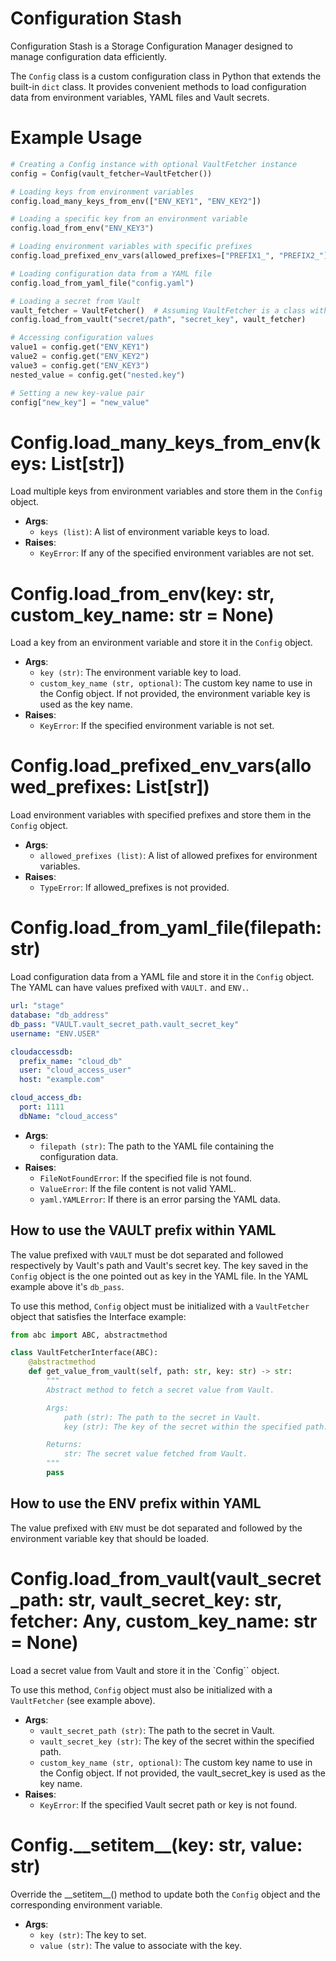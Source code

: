 # Configuration Stash

Configuration Stash is a Storage Configuration Manager designed to manage configuration data efficiently.

The `Config` class is a custom configuration class in Python that extends the built-in `dict` class.
It provides convenient methods to load configuration data from environment variables, YAML files and Vault secrets.

# Example Usage

```python
# Creating a Config instance with optional VaultFetcher instance
config = Config(vault_fetcher=VaultFetcher())

# Loading keys from environment variables
config.load_many_keys_from_env(["ENV_KEY1", "ENV_KEY2"])

# Loading a specific key from an environment variable
config.load_from_env("ENV_KEY3")

# Loading environment variables with specific prefixes
config.load_prefixed_env_vars(allowed_prefixes=["PREFIX1_", "PREFIX2_"])

# Loading configuration data from a YAML file
config.load_from_yaml_file("config.yaml")

# Loading a secret from Vault
vault_fetcher = VaultFetcher()  # Assuming VaultFetcher is a class with a get_value_from_vault method
config.load_from_vault("secret/path", "secret_key", vault_fetcher)

# Accessing configuration values
value1 = config.get("ENV_KEY1")
value2 = config.get("ENV_KEY2")
value3 = config.get("ENV_KEY3")
nested_value = config.get("nested.key")

# Setting a new key-value pair
config["new_key"] = "new_value"
```

# Config.load_many_keys_from_env(keys: List[str])

Load multiple keys from environment variables and store them in the `Config` object.

- **Args**:
  - `keys (list)`: A list of environment variable keys to load.
- **Raises**:
  - `KeyError`: If any of the specified environment variables are not set.

# Config.load_from_env(key: str, custom_key_name: str = None)

Load a key from an environment variable and store it in the `Config` object.

- **Args**:
  - `key (str)`: The environment variable key to load.
  - `custom_key_name (str, optional)`: The custom key name to use in the Config object. If not provided, the environment variable key is used as the key name.
- **Raises**:
  - `KeyError`: If the specified environment variable is not set.

# Config.load_prefixed_env_vars(allowed_prefixes: List[str])

Load environment variables with specified prefixes and store them in the `Config` object.

- **Args**:
  - `allowed_prefixes (list)`: A list of allowed prefixes for environment variables.
- **Raises**:
  - `TypeError`: If allowed_prefixes is not provided.

# Config.load_from_yaml_file(filepath: str)

Load configuration data from a YAML file and store it in the `Config` object.
The YAML can have values prefixed with `VAULT.` and `ENV.`.

```yaml
url: "stage"
database: "db_address"
db_pass: "VAULT.vault_secret_path.vault_secret_key"
username: "ENV.USER"

cloudaccessdb:
  prefix_name: "cloud_db"
  user: "cloud_access_user"
  host: "example.com"

cloud_access_db:
  port: 1111
  dbName: "cloud_access"
```

- **Args**:
  - `filepath (str)`: The path to the YAML file containing the configuration data.
- **Raises**:
  - `FileNotFoundError`: If the specified file is not found.
  - `ValueError`: If the file content is not valid YAML.
  - `yaml.YAMLError`: If there is an error parsing the YAML data.

## How to use the VAULT prefix within YAML

The value prefixed with `VAULT` must be dot separated and followed respectively by Vault's path and Vault's secret key.
The key saved in the `Config` object is the one pointed out as key in the YAML file. In the YAML example above it's `db_pass`.

To use this method, `Config` object must be initialized with a `VaultFetcher` object that satisfies the Interface example:

```python
from abc import ABC, abstractmethod

class VaultFetcherInterface(ABC):
    @abstractmethod
    def get_value_from_vault(self, path: str, key: str) -> str:
        """
        Abstract method to fetch a secret value from Vault.

        Args:
            path (str): The path to the secret in Vault.
            key (str): The key of the secret within the specified path.

        Returns:
            str: The secret value fetched from Vault.
        """
        pass
```

## How to use the ENV prefix within YAML

The value prefixed with `ENV` must be dot separated and followed by the environment variable key that should be loaded.

# Config.load_from_vault(vault_secret_path: str, vault_secret_key: str, fetcher: Any, custom_key_name: str = None)

Load a secret value from Vault and store it in the `Config`` object.

To use this method, `Config` object must also be initialized with a `VaultFetcher` (see example above).

- **Args**:
  - `vault_secret_path (str)`: The path to the secret in Vault.
  - `vault_secret_key (str)`: The key of the secret within the specified path.
  - `custom_key_name (str, optional)`: The custom key name to use in the Config object. If not provided, the vault_secret_key is used as the key name.
- **Raises**:
  - `KeyError`: If the specified Vault secret path or key is not found.

# Config.\_\_setitem\_\_(key: str, value: str)

Override the \_\_setitem\_\_() method to update both the `Config` object and the corresponding environment variable.

- **Args**:
  - `key (str)`: The key to set.
  - `value (str)`: The value to associate with the key.
